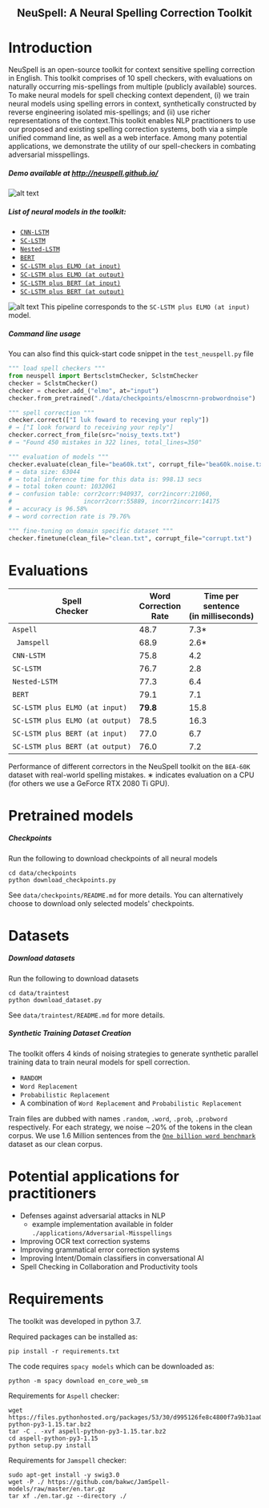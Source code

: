 <h2 align="center">
<p>NeuSpell: A Neural Spelling Correction Toolkit
</h3>

# Introduction
NeuSpell is an open-source toolkit for context sensitive spelling correction in English. This toolkit comprises of 10 spell checkers, with evaluations on naturally occurring mis-spellings from multiple (publicly available) sources. To make neural models for spell checking context dependent, (i) we train neural models using spelling errors in context, synthetically constructed by reverse engineering isolated mis-spellings; and  (ii) use richer representations of the context.This toolkit enables NLP practitioners to use our proposed and existing spelling correction systems, both via a simple unified command line,  as well as a web interface. Among many potential applications, we demonstrate the utility of our spell-checkers in combating adversarial misspellings.

##### Demo available at <http://neuspell.github.io/>
![alt text](https://github.com/neuspell/neuspell/blob/master/images/ui.png?raw=true)

##### List of neural models in the toolkit:

- [```CNN-LSTM```](https://drive.google.com/file/d/14XiDY4BJ144fVGE2cfWfwyjnMwBcwhNa/view?usp=sharing)
- [```SC-LSTM```](https://drive.google.com/file/d/1OvbkdBXawnefQF1d-tUrd9lxiAH1ULtr/view?usp=sharing)
- [```Nested-LSTM```](https://drive.google.com/file/d/19ZhWvBaZqrsP5cGqBJdFPtufdyBqQprI/view?usp=sharing)
- [```BERT```](https://huggingface.co/transformers/bertology.html)
- [```SC-LSTM plus ELMO (at input)```](https://drive.google.com/file/d/1mjLFuQ0vWOOpPqTVkFZ_MSHiuVUmgHSK/view?usp=sharing)
- [```SC-LSTM plus ELMO (at output)```](https://drive.google.com/file/d/1P8vX9ByOBQpN9oeho_iOJmFJByv1ifI5/view?usp=sharing)
- [```SC-LSTM plus BERT (at input)```](https://huggingface.co/transformers/bertology.html)
- [```SC-LSTM plus BERT (at output)```](https://huggingface.co/transformers/bertology.html)

![alt text](https://github.com/neuspell/neuspell/blob/master/images/pipeline.jpeg?raw=true)
This pipeline corresponds to the ```SC-LSTM plus ELMO (at input)``` model.

##### Command line usage
You can also find this quick-start code snippet in the ```test_neuspell.py``` file
``` python
""" load spell checkers """
from neuspell import BertsclstmChecker, SclstmChecker
checker = SclstmChecker()
checker = checker.add_("elmo", at="input")
checker.from_pretrained("./data/checkpoints/elmoscrnn-probwordnoise")

""" spell correction """
checker.correct(["I luk foward to receving your reply"])
# → ["I look forward to receiving your reply"]
checker.correct_from_file(src="noisy_texts.txt")
# → "Found 450 mistakes in 322 lines, total_lines=350"

""" evaluation of models """
checker.evaluate(clean_file="bea60k.txt", corrupt_file="bea60k.noise.txt")
# → data size: 63044
# → total inference time for this data is: 998.13 secs
# → total token count: 1032061
# → confusion table: corr2corr:940937, corr2incorr:21060,
#                    incorr2corr:55889, incorr2incorr:14175
# → accuracy is 96.58%
# → word correction rate is 79.76%

""" fine-tuning on domain specific dataset """
checker.finetune(clean_file="clean.txt", corrupt_file="corrupt.txt")
```
# Evaluations
| Spell<br>Checker    | Word<br>Correction <br>Rate | Time per<br>sentence <br>(in milliseconds) |
|----------|----------------------|--------------------------------------|
| ```Aspell``` | 48.7 | 7.3* |
|``` Jamspell``` | 68.9 | 2.6* |
|```CNN-LSTM``` |75.8 |  4.2|
|```SC-LSTM``` | 76.7| 2.8 |
|```Nested-LSTM``` |77.3 | 6.4|
|```BERT``` | 79.1| 7.1|
|```SC-LSTM plus ELMO (at input)``` |<b> 79.8</b>|15.8 |
|```SC-LSTM plus ELMO (at output)``` | 78.5| 16.3|
|```SC-LSTM plus BERT (at input)``` | 77.0| 6.7|
|```SC-LSTM plus BERT (at output)``` | 76.0| 7.2|

Performance of different correctors in the NeuSpell  toolkit  on  the  ```BEA-60K```  dataset  with  real-world  spelling  mistakes. 
∗ indicates  evaluation  on  a CPU (for others we use a GeForce RTX 2080 Ti GPU).


# Pretrained models

##### Checkpoints
Run the following to download checkpoints of all neural models
```
cd data/checkpoints
python download_checkpoints.py 
```
See ```data/checkpoints/README.md``` for more details. You can alternatively choose to download only selected models' checkpoints.


# Datasets

##### Download datasets
Run the following to download datasets
```
cd data/traintest
python download_dataset.py 
```
See ```data/traintest/README.md``` for more details.

##### Synthetic Training Dataset Creation
The toolkit offers 4 kinds of noising strategies to generate synthetic parallel training data to train neural models for spell correction. 
- ```RANDOM```
- ```Word Replacement```
- ```Probabilistic Replacement```
- A combination of ```Word Replacement``` and ```Probabilistic Replacement```

Train files are dubbed with names ```.random```, ```.word```, ```.prob```, ```.probword``` respectively. For each strategy, we noise ∼20% of the tokens in the clean corpus. We use 1.6 Million sentences from the [```One billion word benchmark```](https://arxiv.org/abs/1312.3005) dataset as our clean corpus.

# Potential applications for practitioners
- Defenses against adversarial attacks in NLP 
    - example implementation available in folder ```./applications/Adversarial-Misspellings```
- Improving OCR text correction systems
- Improving grammatical error correction systems
- Improving Intent/Domain classifiers in conversational  AI
- Spell Checking in Collaboration and Productivity tools

# Requirements
The toolkit was developed in python 3.7. 

Required packages can be installed as:
```
pip install -r requirements.txt
```
The code requires ```spacy models``` which can be downloaded as:
```
python -m spacy download en_core_web_sm
```
Requirements for ```Aspell``` checker:
```
wget https://files.pythonhosted.org/packages/53/30/d995126fe8c4800f7a9b31aa0e7e5b2896f5f84db4b7513df746b2a286da/aspell-python-py3-1.15.tar.bz2
tar -C . -xvf aspell-python-py3-1.15.tar.bz2
cd aspell-python-py3-1.15
python setup.py install
```
Requirements for ```Jamspell``` checker:
```
sudo apt-get install -y swig3.0
wget -P ./ https://github.com/bakwc/JamSpell-models/raw/master/en.tar.gz
tar xf ./en.tar.gz --directory ./
```